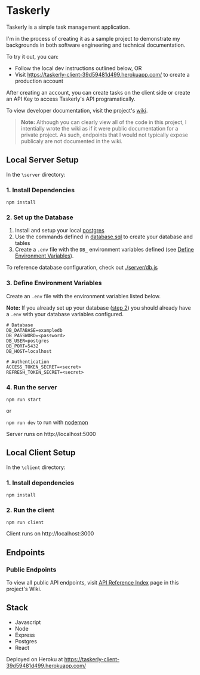 # Taskerly
Taskerly is a simple task management application.

I'm in the process of creating it as a sample project to demonstrate my backgrounds in both software engineering and technical documentation. 

To try it out, you can:
 * Follow the local dev instructions outlined below, OR
 * Visit https://taskerly-client-39d59481d499.herokuapp.com/ to create a production account

After creating an account, you can create tasks on the client side or create an API Key to access Taskerly's API programatically.

To view developer documentation, visit the project's [wiki](https://github.com/dianajohnson13/taskerly/wiki). 

> **Note:** Although you can clearly view all of the code in this project, I intentially wrote the wiki as if it were public documentation for a private project. As such, endpoints that I would not typically expose publicaly are not documented in the wiki.


## Local Server Setup
In the `\server` directory:

### 1. Install Dependencies
```npm install```

### 2. Set up the Database
1. Install and setup your local [postgres](https://www.postgresql.org/)
2. Use the commands defined in [database.sql](./server/database.sql) to create your database and tables
3. Create a `.env` file with the `DB_` environment variables defined (see [Define Environment Variables](#3-define-environment-variables)).

To reference database configuration, check out [./server/db.js](./server/db.js) 

### 3. Define Environment Variables
Create an `.env` file with the environment variables listed below.

**Note:** If you already set up your database ([step 2](#2-set-up-the-database)) you should already have a `.env` with your database variables configured.

```
# Database
DB_DATABASE=exampledb
DB_PASSWORD=<password>
DB_USER=postgres
DB_PORT=5432
DB_HOST=localhost

# Authentication
ACCESS_TOKEN_SECRET=<secret>
REFRESH_TOKEN_SECRET=<secret>
```

### 4. Run the server
```npm run start```

or

```npm run dev``` to run with [nodemon](https://www.npmjs.com/package/nodemon)


Server runs on http://localhost:5000

## Local Client Setup
In the `\client` directory:

### 1. Install dependencies
```npm install```

### 2. Run the client
```npm run client```

Client runs on http://localhost:3000

## Endpoints
### Public Endpoints
To view all public API endpoints, visit [API Reference Index](https://github.com/dianajohnson13/taskerly/wiki/*-get-started-with-taskerly's-api-*) page in this project's Wiki.


## Stack
- Javascript
- Node
- Express
- Postgres
- React

Deployed on Heroku at https://taskerly-client-39d59481d499.herokuapp.com/